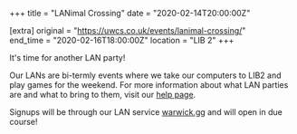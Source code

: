 +++
title = "LANimal Crossing"
date = "2020-02-14T20:00:00Z"

[extra]
original = "https://uwcs.co.uk/events/lanimal-crossing/"    
end_time = "2020-02-16T18:00:00Z"
location = "LIB 2"
+++

It's time for another LAN party\!  

Our LANs are bi-termly events where we take our computers to LIB2 and play games for the weekend. For more information about what LAN parties are and what to bring to them, visit our [help page](https://uwcs.co.uk/about/lan-information/).

Signups will be through our LAN service [warwick.gg](http://warwick.gg/) and will open in due course\!

